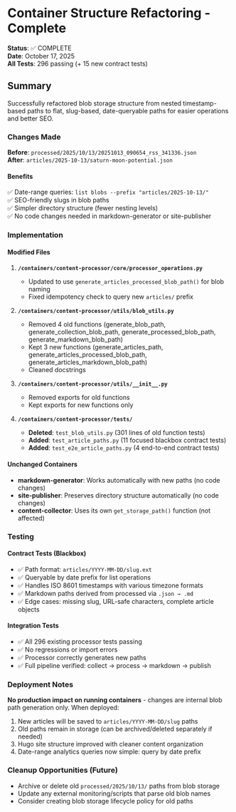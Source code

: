 # Container Structure Refactoring - Complete

**Status**: ✅ COMPLETE  
**Date**: October 17, 2025  
**All Tests**: 296 passing (+ 15 new contract tests)

## Summary

Successfully refactored blob storage structure from nested timestamp-based paths to flat, slug-based, date-queryable paths for easier operations and better SEO.

### Changes Made

**Before**: `processed/2025/10/13/20251013_090654_rss_341336.json`  
**After**: `articles/2025-10-13/saturn-moon-potential.json`

#### Benefits
✅ Date-range queries: `list blobs --prefix "articles/2025-10-13/"`  
✅ SEO-friendly slugs in blob paths  
✅ Simpler directory structure (fewer nesting levels)  
✅ No code changes needed in markdown-generator or site-publisher  

### Implementation

#### Modified Files
1. **`/containers/content-processor/core/processor_operations.py`**
   - Updated to use `generate_articles_processed_blob_path()` for blob naming
   - Fixed idempotency check to query new `articles/` prefix

2. **`/containers/content-processor/utils/blob_utils.py`**
   - Removed 4 old functions (generate_blob_path, generate_collection_blob_path, generate_processed_blob_path, generate_markdown_blob_path)
   - Kept 3 new functions (generate_articles_path, generate_articles_processed_blob_path, generate_articles_markdown_blob_path)
   - Cleaned docstrings

3. **`/containers/content-processor/utils/__init__.py`**
   - Removed exports for old functions
   - Kept exports for new functions only

4. **`/containers/content-processor/tests/`**
   - **Deleted**: `test_blob_utils.py` (301 lines of old function tests)
   - **Added**: `test_article_paths.py` (11 focused blackbox contract tests)
   - **Added**: `test_e2e_article_paths.py` (4 end-to-end contract tests)

#### Unchanged Containers
- **markdown-generator**: Works automatically with new paths (no code changes)
- **site-publisher**: Preserves directory structure automatically (no code changes)
- **content-collector**: Uses its own `get_storage_path()` function (not affected)

### Testing

#### Contract Tests (Blackbox)
- ✅ Path format: `articles/YYYY-MM-DD/slug.ext`
- ✅ Queryable by date prefix for list operations
- ✅ Handles ISO 8601 timestamps with various timezone formats
- ✅ Markdown paths derived from processed via `.json → .md`
- ✅ Edge cases: missing slug, URL-safe characters, complete article objects

#### Integration Tests
- ✅ All 296 existing processor tests passing
- ✅ No regressions or import errors
- ✅ Processor correctly generates new paths
- ✅ Full pipeline verified: collect → process → markdown → publish

### Deployment Notes

**No production impact on running containers** - changes are internal blob path generation only. When deployed:

1. New articles will be saved to `articles/YYYY-MM-DD/slug` paths
2. Old paths remain in storage (can be archived/deleted separately if needed)
3. Hugo site structure improved with cleaner content organization
4. Date-range analytics queries now simple: query by date prefix

### Cleanup Opportunities (Future)

- Archive or delete old `processed/2025/10/13/` paths from blob storage
- Update any external monitoring/scripts that parse old blob names
- Consider creating blob storage lifecycle policy for old paths
